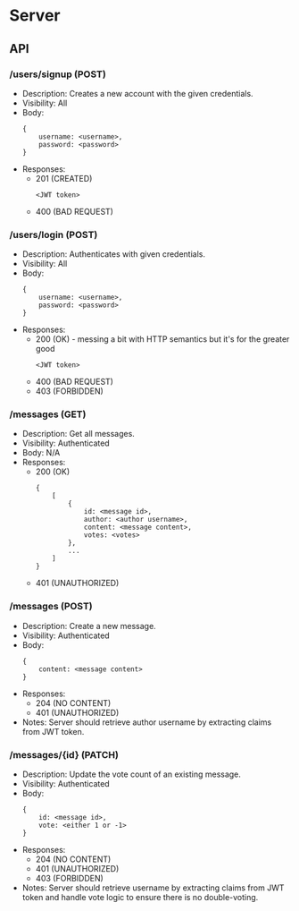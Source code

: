 # Server

## API

### /users/signup (POST)

* Description: Creates a new account with the given credentials.
* Visibility: All
* Body:
    ```
    {
        username: <username>,
        password: <password>
    }     
    ```
* Responses:
    * 201 (CREATED)
        ```
        <JWT token>
        ```
    * 400 (BAD REQUEST)

### /users/login (POST)

* Description: Authenticates with given credentials.
* Visibility: All
* Body:
    ```
    {
        username: <username>,
        password: <password>
    } 
    ```
* Responses:
    * 200 (OK) - messing a bit with HTTP semantics but it's for the greater good
        ```
        <JWT token>
        ```
    * 400 (BAD REQUEST)
    * 403 (FORBIDDEN)

### /messages (GET)

* Description: Get all messages.
* Visibility: Authenticated
* Body: N/A
* Responses:
    * 200 (OK)
        ```
        {
            [
                {
                    id: <message id>,
                    author: <author username>,
                    content: <message content>,
                    votes: <votes>
                },
                ...
            ]
        } 
        ```
    * 401 (UNAUTHORIZED)

### /messages (POST)

* Description: Create a new message.
* Visibility: Authenticated
* Body:
    ```
    {
        content: <message content>
    }
    ```
* Responses:
    * 204 (NO CONTENT)
    * 401 (UNAUTHORIZED)
* Notes: Server should retrieve author username by extracting claims from JWT token.

### /messages/{id} (PATCH)

* Description: Update the vote count of an existing message.
* Visibility: Authenticated
* Body:
    ```
    {
        id: <message id>,
        vote: <either 1 or -1>
    } 
    ```
* Responses:
    * 204 (NO CONTENT)
    * 401 (UNAUTHORIZED)
    * 403 (FORBIDDEN)
* Notes: Server should retrieve username by extracting claims from JWT token and handle vote logic to ensure there is no double-voting.
